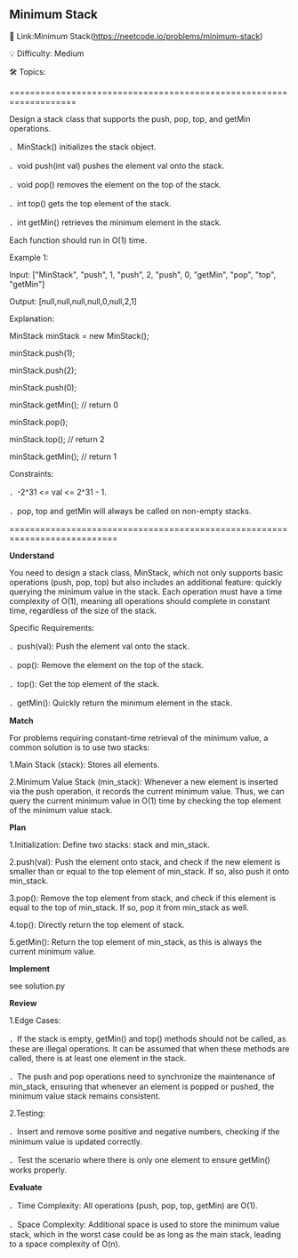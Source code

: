 **Minimum Stack**
-
🔗 Link:Minimum Stack(https://neetcode.io/problems/minimum-stack)

💡 Difficulty: Medium

🛠️ Topics: 

===================================================================

Design a stack class that supports the push, pop, top, and getMin operations.

．MinStack() initializes the stack object.

．void push(int val) pushes the element val onto the stack.

．void pop() removes the element on the top of the stack.

．int top() gets the top element of the stack.

．int getMin() retrieves the minimum element in the stack.

Each function should run in O(1) time.

Example 1:

Input: ["MinStack", "push", 1, "push", 2, "push", 0, "getMin", "pop", "top", "getMin"]

Output: [null,null,null,null,0,null,2,1]

Explanation:

MinStack minStack = new MinStack();

minStack.push(1);

minStack.push(2);

minStack.push(0);

minStack.getMin(); // return 0

minStack.pop();

minStack.top();    // return 2

minStack.getMin(); // return 1

Constraints:

．-2^31 <= val <= 2^31 - 1.

．pop, top and getMin will always be called on non-empty stacks.

===========================================================================

**Understand**

You need to design a stack class, MinStack, which not only supports basic operations (push, pop, top) but also includes an additional feature: quickly querying the minimum value in the stack. Each operation must have a time complexity of O(1), meaning all operations should complete in constant time, regardless of the size of the stack.

Specific Requirements:

  ．push(val): Push the element val onto the stack.
  
  ．pop(): Remove the element on the top of the stack.
  
  ．top(): Get the top element of the stack.
  
  ．getMin(): Quickly return the minimum element in the stack.

**Match**

For problems requiring constant-time retrieval of the minimum value, a common solution is to use two stacks:

1.Main Stack (stack): Stores all elements.

2.Minimum Value Stack (min_stack): Whenever a new element is inserted via the push operation, it records the current minimum value. Thus, we can query the current minimum value in O(1) time by checking the top element of the minimum value stack.

**Plan**

1.Initialization: Define two stacks: stack and min_stack.

2.push(val): Push the element onto stack, and check if the new element is smaller than or equal to the top element of min_stack. If so, also push it onto min_stack.

3.pop(): Remove the top element from stack, and check if this element is equal to the top of min_stack. If so, pop it from min_stack as well.

4.top(): Directly return the top element of stack.

5.getMin(): Return the top element of min_stack, as this is always the current minimum value.

**Implement**

see solution.py

**Review**

1.Edge Cases:

．If the stack is empty, getMin() and top() methods should not be called, as these are illegal operations. It can be assumed that when these methods are called, there is at least one element in the stack.

．The push and pop operations need to synchronize the maintenance of min_stack, ensuring that whenever an element is popped or pushed, the minimum value stack remains consistent.

2.Testing:

．Insert and remove some positive and negative numbers, checking if the minimum value is updated correctly.

．Test the scenario where there is only one element to ensure getMin() works properly.

**Evaluate**

．Time Complexity: All operations (push, pop, top, getMin) are O(1).

．Space Complexity: Additional space is used to store the minimum value stack, which in the worst case could be as long as the main stack, leading to a space complexity of O(n).
